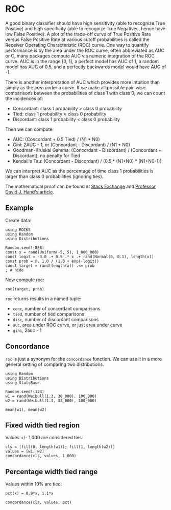 # ROC

A good binary classifier should have high sensitivity
(able to recognize True Positive) and high specificity
(able to recognize True Negatives, hence have low False Positive).
A plot of the trade-off curve of True Positive Rate versus False Positive Rate
at various cutoff probabilities is called the
Receiver Operating Characteristic (ROC) curve.
One way to quantify performance is by the area under the ROC curve,
often abbreviated as AUC or C,
many packages compute AUC via numeric integration of the ROC curve.
AUC is in the range [0, 1], a perfect model has AUC of 1,
a random model has AUC of 0.5,
and a perfectly backwards model would have AUC of -1.

There is another interpretation of AUC which provides more intuition than
simply as the area under a curve.
If we make all possible pair-wise comparisons between the probabilities of
class 1 with class 0, we can count the incidences of:

- Concordant: class 1 probability > class 0 probability
- Tied: class 1 probability ≈ class 0 probability
- Discordant: class 1 probability < class 0 probability

Then we can compute:

- AUC: (Concordant + 0.5 Tied) / (N1 * N0)
- Gini: 2AUC - 1, or (Concordant - Discordant) / (N1 * N0)
- Goodman-Kruskal Gamma: (Concordant - Discordant) / (Concordant + Discordant), no penalty for Tied
- Kendall's Tau: (Concordant - Discordant) / (0.5 * (N1+N0) * (N1+N0-1))

We can interpret AUC as the percentage of time class 1 probabilities is larger
than class 0 probabilities (ignoring ties).

The mathematical proof can be found at
[Stack Exchange](https://stats.stackexchange.com/questions/180638/how-to-derive-the-probabilistic-interpretation-of-the-auc)
and
[Professor David J. Hand's article](https://pdfs.semanticscholar.org/1fcb/f15898db36990f651c1e5cdc0b405855de2c.pdf).

## Example

Create data:

```@example roc
using ROCKS
using Random
using Distributions

Random.seed!(888)
const x = rand(Uniform(-5, 5), 1_000_000)
const logit = -3.0 .+ 0.5 .* x .+ rand(Normal(0, 0.1), length(x))
const prob = @. 1.0 / (1.0 + exp(-logit))
const target = rand(length(x)) .<= prob
; # hide 
```
 
Now compute roc:

```@example roc
roc(target, prob)
```

`roc` returns results in a named tuple:

- `conc`, number of concordant comparisons
- `tied`, number of tied comparisons
- `disc`, number of discordant comparisons
- `auc`, area under ROC curve, or just area under curve
- `gini`, 2auc - 1

## Concordance

`roc` is just a synonym for the `concordance` function.
We can use it in a more general setting of comparing two distributions.

```example roc
using Random
using Distributions
using StatsBase

Random.seed!(123)
w1 = rand(Weibull(1.3, 30_000), 100_000)
w2 = rand(Weibull(1.3, 33_000), 100_000)

mean(w1), mean(w2)
```

## Fixed width tied region

Values +/- 1,000 are considered ties:

```@example roc
cls = [fill(0, length(w1)); fill(1, length(w2))]
values = [w1; w2]
concordance(cls, values, 1_000)
```

## Percentage width tied range

Values within 10% are tied:

```@example roc
pct(x) = 0.9*x, 1.1*x

concordance(cls, values, pct)
```
